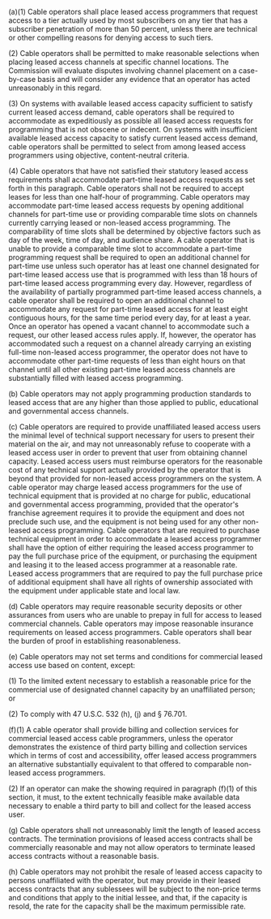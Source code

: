 (a)(1) Cable operators shall place leased access programmers that request access to a tier actually used by most subscribers on any tier that has a subscriber penetration of more than 50 percent, unless there are technical or other compelling reasons for denying access to such tiers.

(2) Cable operators shall be permitted to make reasonable selections when placing leased access channels at specific channel locations. The Commission will evaluate disputes involving channel placement on a case-by-case basis and will consider any evidence that an operator has acted unreasonably in this regard.

(3) On systems with available leased access capacity sufficient to satisfy current leased access demand, cable operators shall be required to accommodate as expeditiously as possible all leased access requests for programming that is not obscene or indecent. On systems with insufficient available leased access capacity to satisfy current leased access demand, cable operators shall be permitted to select from among leased access programmers using objective, content-neutral criteria.

(4) Cable operators that have not satisfied their statutory leased access requirements shall accommodate part-time leased access requests as set forth in this paragraph. Cable operators shall not be required to accept leases for less than one half-hour of programming. Cable operators may accommodate part-time leased access requests by opening additional channels for part-time use or providing comparable time slots on channels currently carrying leased or non-leased access programming. The comparability of time slots shall be determined by objective factors such as day of the week, time of day, and audience share. A cable operator that is unable to provide a comparable time slot to accommodate a part-time programming request shall be required to open an additional channel for part-time use unless such operator has at least one channel designated for part-time leased access use that is programmed with less than 18 hours of part-time leased access programming every day. However, regardless of the availability of partially programmed part-time leased access channels, a cable operator shall be required to open an additional channel to accommodate any request for part-time leased access for at least eight contiguous hours, for the same time period every day, for at least a year. Once an operator has opened a vacant channel to accommodate such a request, our other leased access rules apply. If, however, the operator has accommodated such a request on a channel already carrying an existing full-time non-leased access programmer, the operator does not have to accommodate other part-time requests of less than eight hours on that channel until all other existing part-time leased access channels are substantially filled with leased access programming.

(b) Cable operators may not apply programming production standards to leased access that are any higher than those applied to public, educational and governmental access channels.

(c) Cable operators are required to provide unaffiliated leased access users the minimal level of technical support necessary for users to present their material on the air, and may not unreasonably refuse to cooperate with a leased access user in order to prevent that user from obtaining channel capacity. Leased access users must reimburse operators for the reasonable cost of any technical support actually provided by the operator that is beyond that provided for non-leased access programmers on the system. A cable operator may charge leased access programmers for the use of technical equipment that is provided at no charge for public, educational and governmental access programming, provided that the operator's franchise agreement requires it to provide the equipment and does not preclude such use, and the equipment is not being used for any other non-leased access programming. Cable operators that are required to purchase technical equipment in order to accommodate a leased access programmer shall have the option of either requiring the leased access programmer to pay the full purchase price of the equipment, or purchasing the equipment and leasing it to the leased access programmer at a reasonable rate. Leased access programmers that are required to pay the full purchase price of additional equipment shall have all rights of ownership associated with the equipment under applicable state and local law.

(d) Cable operators may require reasonable security deposits or other assurances from users who are unable to prepay in full for access to leased commercial channels. Cable operators may impose reasonable insurance requirements on leased access programmers. Cable operators shall bear the burden of proof in establishing reasonableness.

(e) Cable operators may not set terms and conditions for commercial leased access use based on content, except:
              

(1) To the limited extent necessary to establish a reasonable price for the commercial use of designated channel capacity by an unaffiliated person; or

(2) To comply with 47 U.S.C. 532 (h), (j) and § 76.701.

(f)(1) A cable operator shall provide billing and collection services for commercial leased access cable programmers, unless the operator demonstrates the existence of third party billing and collection services which in terms of cost and accessibility, offer leased access programmers an alternative substantially equivalent to that offered to comparable non-leased access programmers.

(2) If an operator can make the showing required in paragraph (f)(1) of this section, it must, to the extent technically feasible make available data necessary to enable a third party to bill and collect for the leased access user.

(g) Cable operators shall not unreasonably limit the length of leased access contracts. The termination provisions of leased access contracts shall be commercially reasonable and may not allow operators to terminate leased access contracts without a reasonable basis.

(h) Cable operators may not prohibit the resale of leased access capacity to persons unaffiliated with the operator, but may provide in their leased access contracts that any sublessees will be subject to the non-price terms and conditions that apply to the initial lessee, and that, if the capacity is resold, the rate for the capacity shall be the maximum permissible rate.


